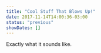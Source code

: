 ```yaml
---
title: "Cool Stuff That Blows Up!"
date: 2017-11-14T14:00:36-03:00
status: "previous"
showDates: []
---
```


Exactly what it sounds like.
